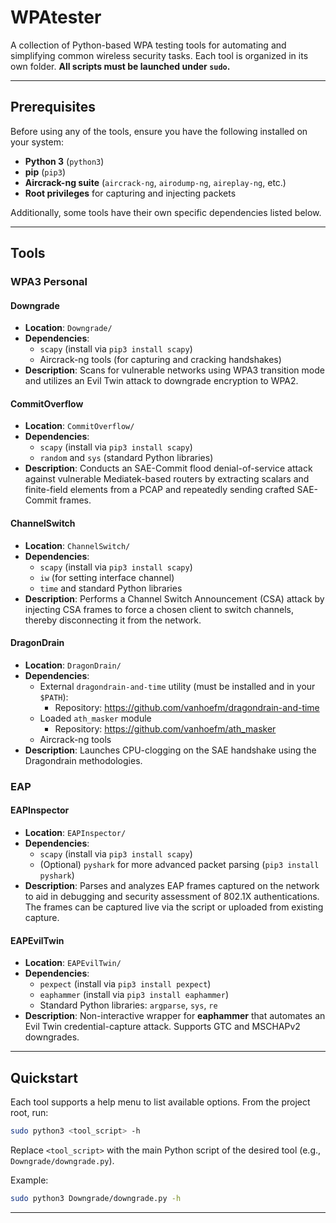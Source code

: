 # WPAtester

A collection of Python-based WPA testing tools for automating and simplifying common wireless security tasks. Each tool is organized in its own folder. **All scripts must be launched under `sudo`.**

---

## Prerequisites

Before using any of the tools, ensure you have the following installed on your system:

- **Python 3** (`python3`)
- **pip** (`pip3`)
- **Aircrack-ng suite** (`aircrack-ng`, `airodump-ng`, `aireplay-ng`, etc.)
- **Root privileges** for capturing and injecting packets

Additionally, some tools have their own specific dependencies listed below.

---

## Tools

### WPA3 Personal

#### Downgrade

- **Location**: `Downgrade/`
- **Dependencies**:
  - `scapy` (install via `pip3 install scapy`)
  - Aircrack-ng tools (for capturing and cracking handshakes)
- **Description**: Scans for vulnerable networks using WPA3 transition mode and utilizes an Evil Twin attack to downgrade encryption to WPA2.

#### CommitOverflow

- **Location**: `CommitOverflow/`
- **Dependencies**:
  - `scapy` (install via `pip3 install scapy`)
  - `random` and `sys` (standard Python libraries)
- **Description**: Conducts an SAE-Commit flood denial-of-service attack against vulnerable Mediatek-based routers by extracting scalars and finite-field elements from a PCAP and repeatedly sending crafted SAE-Commit frames.

#### ChannelSwitch

- **Location**: `ChannelSwitch/`
- **Dependencies**:
  - `scapy` (install via `pip3 install scapy`)
  - `iw` (for setting interface channel)
  - `time` and standard Python libraries
- **Description**: Performs a Channel Switch Announcement (CSA) attack by injecting CSA frames to force a chosen client to switch channels, thereby disconnecting it from the network.

#### DragonDrain

- **Location**: `DragonDrain/`
- **Dependencies**:
  - External `dragondrain-and-time` utility (must be installed and in your `$PATH`):
    - Repository: https://github.com/vanhoefm/dragondrain-and-time
  - Loaded `ath_masker` module
    - Repository: https://github.com/vanhoefm/ath_masker
  - Aircrack-ng tools
- **Description**: Launches CPU-clogging on the SAE handshake using the Dragondrain methodologies.

### EAP

#### EAPInspector

- **Location**: `EAPInspector/`
- **Dependencies**:
  - `scapy` (install via `pip3 install scapy`)
  - (Optional) `pyshark` for more advanced packet parsing (`pip3 install pyshark`)
- **Description**: Parses and analyzes EAP frames captured on the network to aid in debugging and security assessment of 802.1X authentications. The frames can be captured live via the script or uploaded from existing capture.

#### EAPEvilTwin

- **Location**: `EAPEvilTwin/`
- **Dependencies**:
  - `pexpect` (install via `pip3 install pexpect`)
  - `eaphammer` (install via `pip3 install eaphammer`)
  - Standard Python libraries: `argparse`, `sys`, `re`
- **Description**: Non-interactive wrapper for **eaphammer** that automates an Evil Twin credential-capture attack. Supports GTC and MSCHAPv2 downgrades.

---

## Quickstart

Each tool supports a help menu to list available options. From the project root, run:

```bash
sudo python3 <tool_script> -h
```

Replace `<tool_script>` with the main Python script of the desired tool (e.g., `Downgrade/downgrade.py`).

Example:

```bash
sudo python3 Downgrade/downgrade.py -h
```

---
